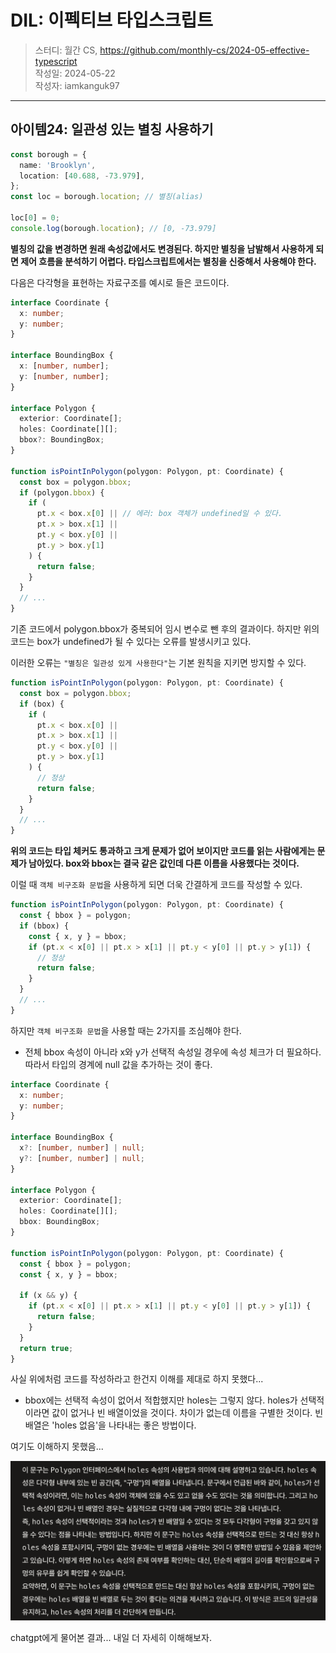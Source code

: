 # DIL: 이펙티브 타입스크립트

> 스터디: 월간 CS, https://github.com/monthly-cs/2024-05-effective-typescript  
> 작성일: 2024-05-22<br/>
> 작성자: iamkanguk97

---

## 아이템24: 일관성 있는 별칭 사용하기

```typescript
const borough = {
  name: 'Brooklyn',
  location: [40.688, -73.979],
};
const loc = borough.location; // 별칭(alias)

loc[0] = 0;
console.log(borough.location); // [0, -73.979]
```

**별칭의 값을 변경하면 원래 속성값에서도 변경된다. 하지만 별칭을 남발해서 사용하게 되면 제어 흐름을 분석하기 어렵다. 타입스크립트에서는 별칭을 신중해서 사용해야 한다.**

다음은 다각형을 표현하는 자료구조를 예시로 들은 코드이다.

```typescript
interface Coordinate {
  x: number;
  y: number;
}

interface BoundingBox {
  x: [number, number];
  y: [number, number];
}

interface Polygon {
  exterior: Coordinate[];
  holes: Coordinate[][];
  bbox?: BoundingBox;
}

function isPointInPolygon(polygon: Polygon, pt: Coordinate) {
  const box = polygon.bbox;
  if (polygon.bbox) {
    if (
      pt.x < box.x[0] || // 에러: box 객체가 undefined일 수 있다.
      pt.x > box.x[1] ||
      pt.y < box.y[0] ||
      pt.y > box.y[1]
    ) {
      return false;
    }
  }
  // ...
}
```

기존 코드에서 polygon.bbox가 중복되어 임시 변수로 뺀 후의 결과이다. 하지만 위의 코드는 box가 undefined가 될 수 있다는 오류를 발생시키고 있다.

이러한 오류는 `"별칭은 일관성 있게 사용한다"`는 기본 원칙을 지키면 방지할 수 있다.

```typescript
function isPointInPolygon(polygon: Polygon, pt: Coordinate) {
  const box = polygon.bbox;
  if (box) {
    if (
      pt.x < box.x[0] ||
      pt.x > box.x[1] ||
      pt.y < box.y[0] ||
      pt.y > box.y[1]
    ) {
      // 정상
      return false;
    }
  }
  // ...
}
```

**위의 코드는 타입 체커도 통과하고 크게 문제가 없어 보이지만 코드를 읽는 사람에게는 문제가 남아있다. box와 bbox는 결국 같은 값인데 다른 이름을 사용했다는 것이다.**

이럴 때 `객체 비구조화 문법`을 사용하게 되면 더욱 간결하게 코드를 작성할 수 있다.

```typescript
function isPointInPolygon(polygon: Polygon, pt: Coordinate) {
  const { bbox } = polygon;
  if (bbox) {
    const { x, y } = bbox;
    if (pt.x < x[0] || pt.x > x[1] || pt.y < y[0] || pt.y > y[1]) {
      // 정상
      return false;
    }
  }
  // ...
}
```

하지만 `객체 비구조화 문법`을 사용할 때는 2가지를 조심해야 한다.

- 전체 bbox 속성이 아니라 x와 y가 선택적 속성일 경우에 속성 체크가 더 필요하다. 따라서 타입의 경계에 null 값을 추가하는 것이 좋다.

```typescript
interface Coordinate {
  x: number;
  y: number;
}

interface BoundingBox {
  x?: [number, number] | null;
  y?: [number, number] | null;
}

interface Polygon {
  exterior: Coordinate[];
  holes: Coordinate[][];
  bbox: BoundingBox;
}

function isPointInPolygon(polygon: Polygon, pt: Coordinate) {
  const { bbox } = polygon;
  const { x, y } = bbox;

  if (x && y) {
    if (pt.x < x[0] || pt.x > x[1] || pt.y < y[0] || pt.y > y[1]) {
      return false;
    }
  }
  return true;
}
```

사실 위에처럼 코드를 작성하라고 한건지 이해를 제대로 하지 못했다...

- bbox에는 선택적 속성이 없어서 적합했지만 holes는 그렇지 않다. holes가 선택적이라면 값이 없거나 빈 배열이었을 것이다. 차이가 없는데 이름을 구별한 것이다. 빈 배열은 'holes 없음'을 나타내는 좋은 방법이다.

여기도 이해하지 못했음...

![alt text](image.png)

chatgpt에게 물어본 결과... 내일 더 자세히 이해해보자.
